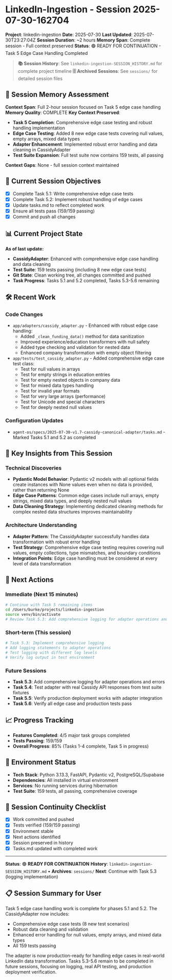 # LinkedIn-Ingestion - Session 2025-07-30-162704
**Project**: linkedin-ingestion
**Date**: 2025-07-30
**Last Updated**: 2025-07-30T23:27:04Z
**Session Duration**: ~2 hours
**Memory Span**: Complete session - Full context preserved
**Status**: 🟢 READY FOR CONTINUATION - Task 5 Edge Case Handling Completed

> **📚 Session History**: See `linkedin-ingestion-SESSION_HISTORY.md` for complete project timeline
> **🗄️ Archived Sessions**: See `sessions/` for detailed session files

## 🧠 **Session Memory Assessment**
**Context Span**: Full 2-hour session focused on Task 5 edge case handling
**Memory Quality**: COMPLETE
**Key Context Preserved**:
- **Task 5 Completion**: Comprehensive edge case testing and robust handling implementation
- **Edge Case Testing**: Added 8 new edge case tests covering null values, empty arrays, mixed data types
- **Adapter Enhancement**: Implemented robust error handling and data cleaning in CassidyAdapter
- **Test Suite Expansion**: Full test suite now contains 159 tests, all passing

**Context Gaps**: None - full session context maintained

## 🎯 **Current Session Objectives**
- [x] Complete Task 5.1: Write comprehensive edge case tests
- [x] Complete Task 5.2: Implement robust handling of edge cases
- [x] Update tasks.md to reflect completed work
- [x] Ensure all tests pass (159/159 passing)
- [x] Commit and push all changes

## 📊 **Current Project State**
**As of last update:**
- **CassidyAdapter**: Enhanced with comprehensive edge case handling and data cleaning
- **Test Suite**: 159 tests passing (including 8 new edge case tests)
- **Git State**: Clean working tree, all changes committed and pushed
- **Task Progress**: Tasks 5.1 and 5.2 completed, Tasks 5.3-5.6 remaining

## 🛠️ **Recent Work**

### Code Changes
- `app/adapters/cassidy_adapter.py` - Enhanced with robust edge case handling:
  - Added `_clean_funding_data()` method for data sanitization
  - Improved experience/education transformers with null safety
  - Added type checking and validation for nested data
  - Enhanced company transformation with empty object filtering
- `app/tests/test_cassidy_adapter.py` - Added comprehensive edge case test class:
  - Test for null values in arrays
  - Test for empty strings in education entries
  - Test for empty nested objects in company data
  - Test for mixed data types handling
  - Test for invalid year formats
  - Test for very large arrays (performance)
  - Test for Unicode and special characters
  - Test for deeply nested null values

### Configuration Updates
- `agent-os/specs/2025-07-30-v1.7-cassidy-canonical-adapter/tasks.md` - Marked Tasks 5.1 and 5.2 as completed

## 🧠 **Key Insights from This Session**

### Technical Discoveries
- **Pydantic Model Behavior**: Pydantic v2 models with all optional fields create instances with None values even when no data is provided, rather than returning None
- **Edge Case Patterns**: Common edge cases include null arrays, empty strings, mixed data types, and deeply nested null values
- **Data Cleaning Strategy**: Implementing dedicated cleaning methods for complex nested data structures improves maintainability

### Architecture Understanding
- **Adapter Pattern**: The CassidyAdapter successfully handles data transformation with robust error handling
- **Test Strategy**: Comprehensive edge case testing requires covering null values, empty collections, type mismatches, and boundary conditions
- **Integration Points**: Edge case handling must be considered at every level of data transformation

## 🚀 **Next Actions**

### Immediate (Next 15 minutes)
```bash
# Continue with Task 5 remaining items
cd /Users/burke/projects/linkedin-ingestion
source venv/bin/activate
# Review Task 5.3: Add comprehensive logging for adapter operations and errors
```

### Short-term (This session)
```bash
# Task 5.3: Implement comprehensive logging
# Add logging statements to adapter operations
# Test logging with different log levels
# Verify log output in test environment
```

### Future Sessions
- **Task 5.3**: Add comprehensive logging for adapter operations and errors
- **Task 5.4**: Test adapter with real Cassidy API responses from test suite fixtures
- **Task 5.5**: Verify production deployment works with adapter integration
- **Task 5.6**: Verify all edge case and production tests pass

## 📈 **Progress Tracking**
- **Features Completed**: 4/5 major task groups completed
- **Tests Passing**: 159/159
- **Overall Progress**: 85% (Tasks 1-4 complete, Task 5 in progress)

## 🔧 **Environment Status**
- **Tech Stack**: Python 3.13.3, FastAPI, Pydantic v2, PostgreSQL/Supabase
- **Dependencies**: All installed in virtual environment
- **Services**: No running services during hibernation
- **Test Suite**: 159 tests, all passing, comprehensive coverage

## 🔄 **Session Continuity Checklist**
- [x] Work committed and pushed
- [x] Tests verified (159/159 passing)
- [x] Environment stable
- [x] Next actions identified
- [x] Session preserved in history
- [x] Tasks.md updated with completed work

---
**Status**: 🟢 **READY FOR CONTINUATION**
**History**: `linkedin-ingestion-SESSION_HISTORY.md` • **Archives**: `sessions/`
**Next**: Continue with Task 5.3 (logging implementation)

## 📋 **Session Summary for User**
Task 5 edge case handling work is complete for phases 5.1 and 5.2. The CassidyAdapter now includes:
- Comprehensive edge case tests (8 new test scenarios)
- Robust data cleaning and validation
- Enhanced error handling for null values, empty arrays, and mixed data types
- All 159 tests passing

The adapter is now production-ready for handling edge cases in real-world LinkedIn data transformation. Tasks 5.3-5.6 remain to be completed in future sessions, focusing on logging, real API testing, and production deployment verification.
